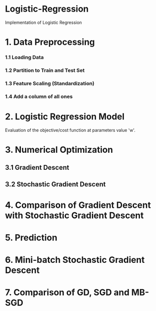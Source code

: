 # Logistic-Regression
Implementation of Logistic Regression


# 1. Data Preprocessing
### 1.1 Loading Data
### 1.2 Partition to Train and Test Set
### 1.3 Feature Scaling (Standardization)
### 1.4 Add a column of all ones


# 2. Logistic Regression Model
Evaluation of the objective/cost function at parameters value 'w'.


# 3. Numerical Optimization

## 3.1 Gradient Descent
## 3.2 Stochastic Gradient Descent


# 4. Comparison of Gradient Descent with Stochastic Gradient Descent


# 5. Prediction


# 6. Mini-batch Stochastic Gradient Descent


# 7. Comparison of GD, SGD and MB-SGD
